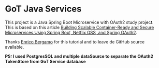 # GoT Java Services

This project is a Java Spring Boot Microservice with OAuth2
study project. This is based on this article [Building Scalable Container-Ready and 
Secure Microservices Using Spring Boot, Netflix OSS, and Spring 
OAuth2](https://dzone.com/articles/building-scalable-container-ready-and-secure-micro).

Thanks [Enrico Bergamo](https://github.com/enr1c091) for this tutorial and to leave de
GitHub source available.

**PS: I used PostgresSQL and multiple dataSource to separate the OAuth2 
TokenStore from GoT Service database** 
